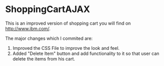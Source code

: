 ShoppingCartAJAX
================
This is an improved version of shopping cart you will find on  http://www.ibm.com/. 

The major changes which I commited are:
1. Improved the CSS File to improve the look and feel.
2. Added "Delete Item" button and add functionality to it so that user can delete the items from his cart.
